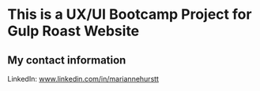 # This is a UX/UI Bootcamp Project for Gulp Roast Website

## My contact information
LinkedIn: www.linkedin.com/in/mariannehurstt


